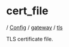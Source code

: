 # cert_file

/ [Config](../../../README.md) / [gateway](../../README.md) / [tls](../README.md) 

TLS certificate file.

